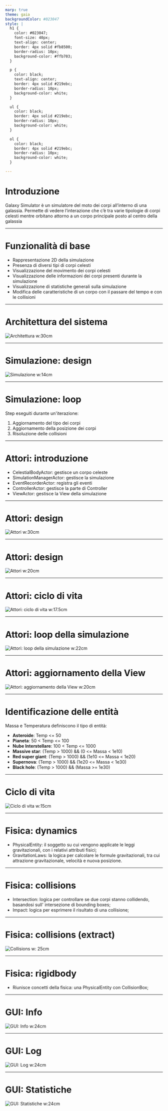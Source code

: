 ```yaml
---
marp: true
theme: gaia
backgroundColor: #023047
style: |
  h1 {
    color: #023047;
    font-size: 40px;
    text-align: center;
    border: 4px solid #fb8500;
    border-radius: 10px;
    background-color: #ffb703;
  }

  p {
    color: black;
    text-align: center;
    border: 4px solid #219ebc;
    border-radius: 10px;
    background-color: white;
  }

  ul {
    color: black;
    border: 4px solid #219ebc;
    border-radius: 10px;
    background-color: white;
  }

  ol {
    color: black;
    border: 4px solid #219ebc;
    border-radius: 10px;
    background-color: white;
  }

---
```


# Introduzione

Galaxy Simulator è un simulatore del moto dei corpi all’interno di una galassia. Permette di vedere l’interazione che c’è tra varie tipologie di corpi celesti mentre orbitano attorno a un corpo principale posto al centro della galassia

---

# Funzionalità di base

- Rappresentazione 2D della simulazione
- Presenza di diversi tipi di corpi celesti
- Visualizzazione del movimento dei corpi celesti
- Visualizzazione delle informazioni dei corpi presenti durante la simulazione
- Visualizzazione di statistiche generali sulla simulazione
- Modifica delle caratteristiche di un corpo con il passare del tempo e con le collisioni
---

# Architettura del sistema

![Architettura w:30cm](./assets/mvc_actor_architecture.svg)

---

# Simulazione: design

![Simulazione w:14cm](./assets/simulation_class_diagram.svg)

---

# Simulazione: loop

Step eseguiti durante un'iterazione:

1. Aggiornamento del tipo dei corpi
2. Aggiornamento della posizione dei corpi
3. Risoluzione delle collisioni

---

# Attori: introduzione

- CelestialBodyActor: gestisce un corpo celeste
- SimulationManagerActor: gestisce la simulazione
- EventRecorderActor: registra gli eventi
- ControllerActor: gestisce la parte di Controller
- ViewActor: gestisce la View della simulazione

---

# Attori: design

![Attori w:30cm](./assets/celestial_body_actor_class_diagram.svg)

---

# Attori: design

![Attori w:20cm](./assets/actors_class_diagram.svg)

---

# Attori: ciclo di vita

![Attori: ciclo di vita w:17.5cm](./assets/actors_lifecycle_sequence.svg)

---

# Attori: loop della simulazione

![Attori: loop della simulazione w:22cm](./assets/actors_simulation_loop_sequence.svg)

---

# Attori: aggiornamento della View

![Attori: aggiornamento della View w:20cm](./assets/actors_view_simulation_update_sequence.svg)

---

# Identificazione delle entità
Massa e Temperatura definiscono il tipo di entità:

- **Asteroide**: Temp <= 50
- **Pianeta**: 50 < Temp <= 100
- **Nube Interstellare**: 100 < Temp <= 1000
- **Massive star**: (Temp > 1000) && (0 <= Massa < 1e10) 
- **Red super giant**: (Temp > 1000) && (1e10 <= Massa < 1e20) 
- **Supernova**: (Temp > 1000) && (1e20 <= Massa < 1e30) 
- **Black hole**: (Temp > 1000) && (Massa >= 1e30) 

---

# Ciclo di vita
![Ciclo di vita w:15cm](./assets/lifecycle.svg)

---

# Fisica: dynamics

- PhysicalEntity: il soggetto su cui vengono applicate le leggi gravitazionali, con i relativi attributi fisici;
- GravitationLaws: la logica per calcolare le formule gravitazionali, tra cui attrazione gravitazionale, velocità e nuova posizione.

---
# Fisica: collisions

- Intersection: logica per controllare se due corpi stanno collidendo, basandosi sull' intersezione di bounding boxes;
- Impact: logica per esprimere il risultato di una collisione;

---
# Fisica: collisions (extract)
![Collisions w: 25cm](./assets/collisions.svg)

---
# Fisica: rigidbody

- Riunisce concetti della fisica: una PhysicalEntity con CollisionBox;

---

# GUI: Info

![GUI: Info w:24cm](./assets/gui-info.png)

---

# GUI: Log

![GUI: Log w:24cm](./assets/gui-log.png)

---

# GUI: Statistiche

![GUI: Statistiche w:24cm](./assets/gui-stats.png)
